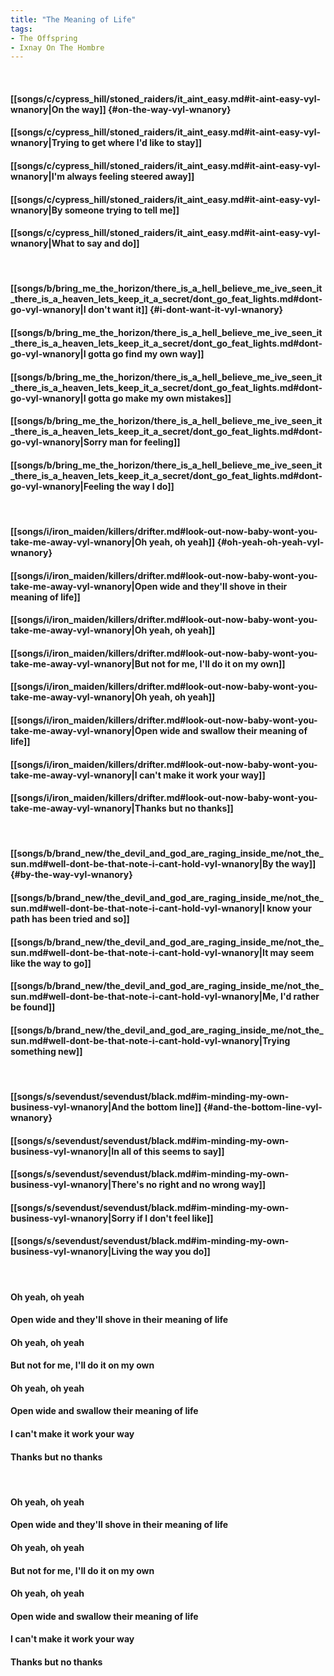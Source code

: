 ```yaml
---
title: "The Meaning of Life"
tags:
- The Offspring
- Ixnay On The Hombre
---
```

&nbsp;
#### [[songs/c/cypress_hill/stoned_raiders/it_aint_easy.md#it-aint-easy-vyl-wnanory|On the way]] {#on-the-way-vyl-wnanory}
#### [[songs/c/cypress_hill/stoned_raiders/it_aint_easy.md#it-aint-easy-vyl-wnanory|Trying to get where I'd like to stay]]
#### [[songs/c/cypress_hill/stoned_raiders/it_aint_easy.md#it-aint-easy-vyl-wnanory|I'm always feeling steered away]]
#### [[songs/c/cypress_hill/stoned_raiders/it_aint_easy.md#it-aint-easy-vyl-wnanory|By someone trying to tell me]]
#### [[songs/c/cypress_hill/stoned_raiders/it_aint_easy.md#it-aint-easy-vyl-wnanory|What to say and do]]
&nbsp;
#### [[songs/b/bring_me_the_horizon/there_is_a_hell_believe_me_ive_seen_it_there_is_a_heaven_lets_keep_it_a_secret/dont_go_feat_lights.md#dont-go-vyl-wnanory|I don't want it]] {#i-dont-want-it-vyl-wnanory}
#### [[songs/b/bring_me_the_horizon/there_is_a_hell_believe_me_ive_seen_it_there_is_a_heaven_lets_keep_it_a_secret/dont_go_feat_lights.md#dont-go-vyl-wnanory|I gotta go find my own way]]
#### [[songs/b/bring_me_the_horizon/there_is_a_hell_believe_me_ive_seen_it_there_is_a_heaven_lets_keep_it_a_secret/dont_go_feat_lights.md#dont-go-vyl-wnanory|I gotta go make my own mistakes]]
#### [[songs/b/bring_me_the_horizon/there_is_a_hell_believe_me_ive_seen_it_there_is_a_heaven_lets_keep_it_a_secret/dont_go_feat_lights.md#dont-go-vyl-wnanory|Sorry man for feeling]]
#### [[songs/b/bring_me_the_horizon/there_is_a_hell_believe_me_ive_seen_it_there_is_a_heaven_lets_keep_it_a_secret/dont_go_feat_lights.md#dont-go-vyl-wnanory|Feeling the way I do]]
&nbsp;
#### [[songs/i/iron_maiden/killers/drifter.md#look-out-now-baby-wont-you-take-me-away-vyl-wnanory|Oh yeah, oh yeah]] {#oh-yeah-oh-yeah-vyl-wnanory}
#### [[songs/i/iron_maiden/killers/drifter.md#look-out-now-baby-wont-you-take-me-away-vyl-wnanory|Open wide and they'll shove in their meaning of life]]
#### [[songs/i/iron_maiden/killers/drifter.md#look-out-now-baby-wont-you-take-me-away-vyl-wnanory|Oh yeah, oh yeah]]
#### [[songs/i/iron_maiden/killers/drifter.md#look-out-now-baby-wont-you-take-me-away-vyl-wnanory|But not for me, I'll do it on my own]]
#### [[songs/i/iron_maiden/killers/drifter.md#look-out-now-baby-wont-you-take-me-away-vyl-wnanory|Oh yeah, oh yeah]]
#### [[songs/i/iron_maiden/killers/drifter.md#look-out-now-baby-wont-you-take-me-away-vyl-wnanory|Open wide and swallow their meaning of life]]
#### [[songs/i/iron_maiden/killers/drifter.md#look-out-now-baby-wont-you-take-me-away-vyl-wnanory|I can't make it work your way]]
#### [[songs/i/iron_maiden/killers/drifter.md#look-out-now-baby-wont-you-take-me-away-vyl-wnanory|Thanks but no thanks]]
&nbsp;
#### [[songs/b/brand_new/the_devil_and_god_are_raging_inside_me/not_the_sun.md#well-dont-be-that-note-i-cant-hold-vyl-wnanory|By the way]] {#by-the-way-vyl-wnanory}
#### [[songs/b/brand_new/the_devil_and_god_are_raging_inside_me/not_the_sun.md#well-dont-be-that-note-i-cant-hold-vyl-wnanory|I know your path has been tried and so]]
#### [[songs/b/brand_new/the_devil_and_god_are_raging_inside_me/not_the_sun.md#well-dont-be-that-note-i-cant-hold-vyl-wnanory|It may seem like the way to go]]
#### [[songs/b/brand_new/the_devil_and_god_are_raging_inside_me/not_the_sun.md#well-dont-be-that-note-i-cant-hold-vyl-wnanory|Me, I'd rather be found]]
#### [[songs/b/brand_new/the_devil_and_god_are_raging_inside_me/not_the_sun.md#well-dont-be-that-note-i-cant-hold-vyl-wnanory|Trying something new]]
&nbsp;
#### [[songs/s/sevendust/sevendust/black.md#im-minding-my-own-business-vyl-wnanory|And the bottom line]] {#and-the-bottom-line-vyl-wnanory}
#### [[songs/s/sevendust/sevendust/black.md#im-minding-my-own-business-vyl-wnanory|In all of this seems to say]]
#### [[songs/s/sevendust/sevendust/black.md#im-minding-my-own-business-vyl-wnanory|There's no right and no wrong way]]
#### [[songs/s/sevendust/sevendust/black.md#im-minding-my-own-business-vyl-wnanory|Sorry if I don't feel like]]
#### [[songs/s/sevendust/sevendust/black.md#im-minding-my-own-business-vyl-wnanory|Living the way you do]]
&nbsp;
#### Oh yeah, oh yeah
#### Open wide and they'll shove in their meaning of life
#### Oh yeah, oh yeah
#### But not for me, I'll do it on my own
#### Oh yeah, oh yeah
#### Open wide and swallow their meaning of life
#### I can't make it work your way
#### Thanks but no thanks
&nbsp;
#### Oh yeah, oh yeah
#### Open wide and they'll shove in their meaning of life
#### Oh yeah, oh yeah
#### But not for me, I'll do it on my own
#### Oh yeah, oh yeah
#### Open wide and swallow their meaning of life
#### I can't make it work your way
#### Thanks but no thanks
